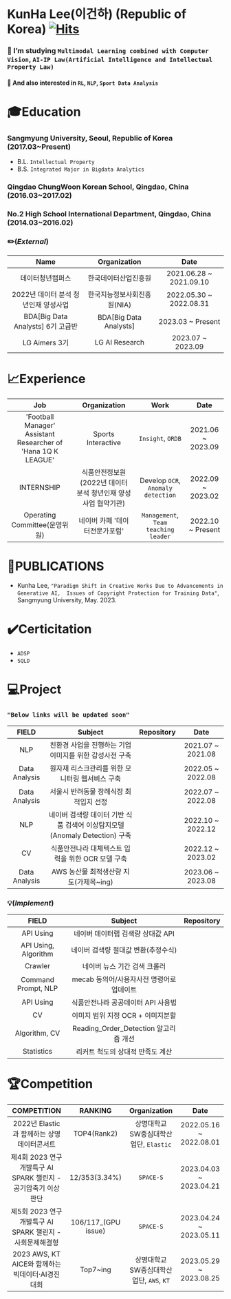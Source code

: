 # KunHa Lee(이건하) (Republic of Korea) [![Hits](https://hits.seeyoufarm.com/api/count/incr/badge.svg?url=https%3A%2F%2Fgithub.com%2FLeeKunHa%2FLeeKunHa&count_bg=%2349AA00&title_bg=%23000000&icon=verizon.svg&icon_color=%23FFFFFF&title=hits&edge_flat=false)](https://hits.seeyoufarm.com)

### :book: I’m studying `Multimodal Learning combined with Computer Vision`, `AI-IP Law(Artificial Intelligence and Intellectual Property Law)`
#### :blue_book: And also interested in `RL`, `NLP`, `Sport Data Analysis`

# :mortar_board:Education
### Sangmyung University, Seoul, Republic of Korea (2017.03~Present)
- B.L. `Intellectual Property`
- B.S. `Integrated Major in Bigdata Analytics`
### Qingdao ChungWoon Korean School, Qingdao, China (2016.03~2017.02)
### No.2 High School International Department, Qingdao, China (2014.03~2016.02)
### :pencil2:(_External_)
| Name | Organization | Date |
| :----: | :----: | :----: |
| 데이터청년캠퍼스 | 한국데이터산업진흥원 | 2021.06.28 ~ 2021.09.10 |
| 2022년 데이터 분석 청년인재 양성사업 | 한국지능정보사회진흥원(NIA) | 2022.05.30 ~ 2022.08.31 |
| BDA[Big Data Analysts] 6기 고급반 | BDA[Big Data Analysts] | 2023.03 ~ Present |
| LG Aimers 3기 | LG AI Research | 2023.07 ~ 2023.09 |

# :chart_with_upwards_trend:Experience
| Job | Organization | Work | Date |
| :----: | :----: | :----: | :----: |
| 'Football Manager' Assistant Researcher of 'Hana 1Q K LEAGUE' | Sports Interactive | `Insight`, `ORDB` | 2021.06 ~ 2023.09 |
|  INTERNSHIP | 식품안전정보원(2022년 데이터 분석 청년인재 양성사업 협약기관) | Develop `OCR`, `Anomaly detection` | 2022.09 ~ 2023.02 |
| Operating Committee(운영위원) | 네이버 카페 '데이터전문가포럼' | `Management`, `Team teaching leader` | 2022.10 ~ Present |

# :memo:PUBLICATIONS
- Kunha Lee, `"Paradigm Shift in Creative Works Due to Advancements in Generative AI,  Issues of Copyright Protection for Training Data"`, Sangmyung University, May. 2023.

# :heavy_check_mark:Certicitation
- `ADSP`
- `SQLD`

# :computer:Project
### `"Below links will be updated soon"`
| FIELD | Subject | Repository | Date |
| :----: | :----: | :----: | :----: |
| NLP | 친환경 사업을 진행하는 기업 이미지를 위한 감성사전 구축 |  | 2021.07 ~ 2021.08 |
| Data Analysis | 원자재 리스크관리를 위한 모니터링 웹서비스 구축 |  | 2022.05 ~ 2022.08 |
| Data Analysis | 서울시 반려동물 장례식장 최적입지 선정 |  | 2022.07 ~ 2022.08 |
| NLP | 네이버 검색량 데이터 기반 식품 검색어 이상탐지모델(Anomaly Detection) 구축 |  | 2022.10 ~ 2022.12 |
| CV  | 식품안전나라 대체텍스트 입력을 위한 OCR 모델 구축 |  | 2022.12 ~ 2023.02 |
| Data Analysis | AWS 농산물 최적생산량 지도(가제목~ing) |  | 2023.06 ~ 2023.08 |
### :bulb:(_Implement_)
| FIELD | Subject | Repository |
| :----: | :----: | :----: |
| API Using | 네이버 데이터랩 검색량 상대값 API | |
| API Using, Algorithm | 네이버 검색량 절대값 변환(추정수식) | |
| Crawler | 네이버 뉴스 기간 검색 크롤러 | |
| Command Prompt, NLP | mecab 동의어/사용자사전 명령어로 업데이트 | |
| API Using | 식품안전나라 공공데이터 API 사용법 | |
| CV | 이미지 범위 지정 OCR + 이미지분할 | |
| Algorithm, CV | Reading_Order_Detection 알고리즘 개선 | |
| Statistics | 리커트 척도의 상대적 만족도 계산 | |

# :trophy:Competition
| COMPETITION | RANKING | Organization | Date |
| :----: | :----: | :----: | :----: |
| 2022년 Elastic과 함께하는 상명 데이터콘서트 | TOP4(Rank2) | 상명대학교 SW중심대학산업단, `Elastic` | 2022.05.16 ~ 2022.08.01 |
| 제4회 2023 연구개발특구 AI SPARK 챌린지 - 공기압축기 이상 판단 | 12/353(3.34%) | `SPACE-S` | 2023.04.03 ~ 2023.04.21 |
| 제5회 2023 연구개발특구 AI SPARK 챌린지 - 사회문제해결형  | 106/117_(GPU issue) | `SPACE-S` | 2023.04.24 ~ 2023.05.11 |
| 2023 AWS, KT AICE와 함께하는 빅데이터·AI경진대회 | Top7~ing | 상명대학교 SW중심대학산업단, `AWS`, `KT` | 2023.05.29 ~ 2023.08.25 |
